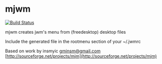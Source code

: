 mjwm
====

[![Build Status](https://travis-ci.org/chiku/mjwm.png?branch=master)](https://travis-ci.org/chiku/mjwm)

mjwm creates jwm's menu from (freedesktop) desktop files

Include the generated file in the rootmenu section of your ~/.jwmrc

Based on work by insmyic <gminsm@gmail.com> [http://sourceforge.net/projects/mjm](http://sourceforge.net/projects/mjm)
